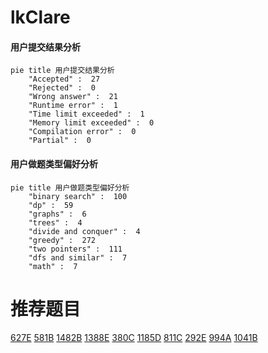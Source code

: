 # lkClare

<!-- tabs:start -->



#### **用户提交结果分析**

```mermaid
pie title 用户提交结果分析
    "Accepted" :  27
    "Rejected" :  0
    "Wrong answer" :  21
    "Runtime error" :  1
    "Time limit exceeded" :  1
    "Memory limit exceeded" :  0
    "Compilation error" :  0
    "Partial" :  0
```

#### **用户做题类型偏好分析**

```mermaid
pie title 用户做题类型偏好分析
    "binary search" :  100
    "dp" :  59
    "graphs" :  6
    "trees" :  4
    "divide and conquer" :  4
    "greedy" :  272
    "two pointers" :  111
    "dfs and similar" :  7
    "math" :  7
```



<!-- tabs:end -->
# 推荐题目
[627E](https://codeforces.com/contest/627/problem/E)
[581B](https://codeforces.com/contest/581/problem/B)
[1482B](https://codeforces.com/contest/1482/problem/B)
[1388E](https://codeforces.com/contest/1388/problem/E)
[380C](https://codeforces.com/contest/380/problem/C)
[1185D](https://codeforces.com/contest/1185/problem/D)
[811C](https://codeforces.com/contest/811/problem/C)
[292E](https://codeforces.com/contest/292/problem/E)
[994A](https://codeforces.com/contest/994/problem/A)
[1041B](https://codeforces.com/contest/1041/problem/B)
